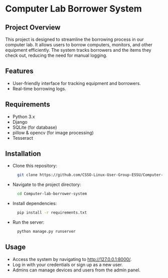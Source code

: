 # Computer Lab Borrower System

## Project Overview

This project is designed to streamline the borrowing process in our computer lab. It allows users to borrow computers, monitors, and other equipment efficiently. The system tracks borrowers and the items they check out, reducing the need for manual logging.

## Features

- User-friendly interface for tracking equipment and borrowers.
- Real-time borrowing logs.

## Requirements

- Python 3.x
- Django
- SQLite (for database)
- pillow & opencv (for image processing)
- Tesseract

## Installation

- Clone this repository:
  ```bash
    git clone https://github.com/CSSO-Linux-User-Group-ESSU/Computer-lab-borrower-system.git
  ```
- Navigate to the project directory:
  ```bash
    cd Computer-lab-borrower-system
  ```
- Install dependencies:
  ```bash
    pip install -r requirements.txt
  ```
- Run the server:
  ```bash
    python manage.py runserver
  ```

## Usage

- Access the system by navigating to http://127.0.0.1:8000/.
- Log in with your credentials or sign up as a new user.
- Admins can manage devices and users from the admin panel.
